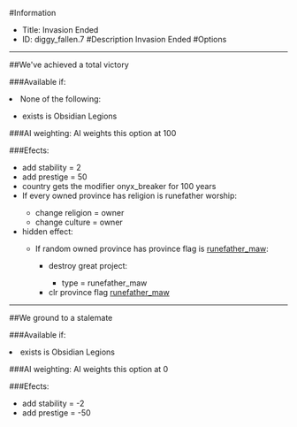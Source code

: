 #Information
 - Title: Invasion Ended
 - ID: diggy_fallen.7
#Description
Invasion Ended
#Options

___
##We've achieved a total victory

###Available if:
<li>None of the following:</li><ul><li>exists is Obsidian Legions</li></ul>

###AI weighting:
AI weights this option at 100


###Efects:<ul><li>add stability = 2</li><li>add prestige = 50</li><li>country gets the modifier onyx_breaker for 100 years</li><li>If every owned province has religion is runefather worship:</li><ul><li>change religion = owner</li><li>change culture = owner</li></ul><li>hidden effect:</li><ul><li>If random owned province has province flag is [runefather_maw](../flags/runefather_maw.md):</li><ul><li>destroy great project:</li><ul><li>type = runefather_maw</li></ul><li>clr province flag [runefather_maw](../flags/runefather_maw.md)</li></ul></ul></ul>

___
##We ground to a stalemate

###Available if:
<li>exists is Obsidian Legions</li>

###AI weighting:
AI weights this option at 0


###Efects:<ul><li>add stability = -2</li><li>add prestige = -50</li></ul>
